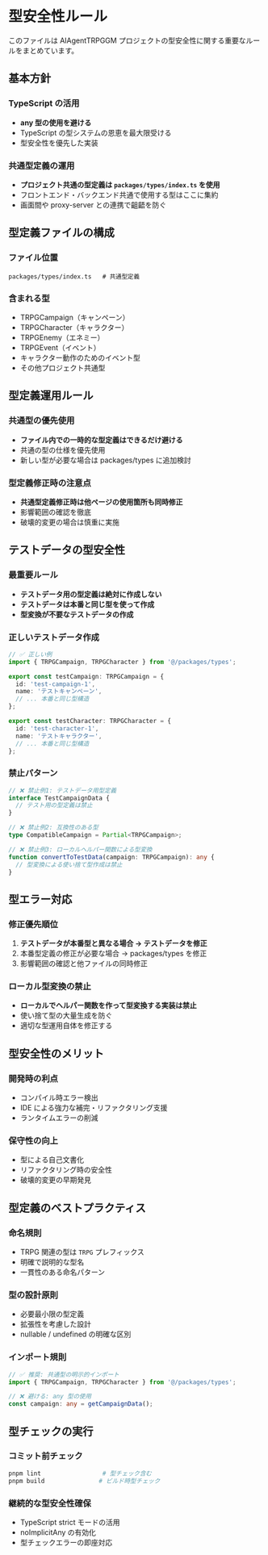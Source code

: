 # 型安全性ルール

このファイルは AIAgentTRPGGM プロジェクトの型安全性に関する重要なルールをまとめています。

## 基本方針

### TypeScript の活用
- **any 型の使用を避ける**
- TypeScript の型システムの恩恵を最大限受ける
- 型安全性を優先した実装

### 共通型定義の運用
- **プロジェクト共通の型定義は `packages/types/index.ts` を使用**
- フロントエンド・バックエンド共通で使用する型はここに集約
- 画面間や proxy-server との連携で齟齬を防ぐ

## 型定義ファイルの構成

### ファイル位置
```
packages/types/index.ts   # 共通型定義
```

### 含まれる型
- TRPGCampaign（キャンペーン）
- TRPGCharacter（キャラクター）
- TRPGEnemy（エネミー）
- TRPGEvent（イベント）
- キャラクター動作のためのイベント型
- その他プロジェクト共通型

## 型定義運用ルール

### 共通型の優先使用
- **ファイル内での一時的な型定義はできるだけ避ける**
- 共通の型の仕様を優先使用
- 新しい型が必要な場合は packages/types に追加検討

### 型定義修正時の注意点
- **共通型定義修正時は他ページの使用箇所も同時修正**
- 影響範囲の確認を徹底
- 破壊的変更の場合は慎重に実施

## テストデータの型安全性

### 最重要ルール
- **テストデータ用の型定義は絶対に作成しない**
- **テストデータは本番と同じ型を使って作成**
- **型変換が不要なテストデータの作成**

### 正しいテストデータ作成
```typescript
// ✅ 正しい例
import { TRPGCampaign, TRPGCharacter } from '@/packages/types';

export const testCampaign: TRPGCampaign = {
  id: 'test-campaign-1',
  name: 'テストキャンペーン',
  // ... 本番と同じ型構造
};

export const testCharacter: TRPGCharacter = {
  id: 'test-character-1',
  name: 'テストキャラクター',
  // ... 本番と同じ型構造
};
```

### 禁止パターン
```typescript
// ❌ 禁止例1: テストデータ用型定義
interface TestCampaignData {
  // テスト用の型定義は禁止
}

// ❌ 禁止例2: 互換性のある型
type CompatibleCampaign = Partial<TRPGCampaign>;

// ❌ 禁止例3: ローカルヘルパー関数による型変換
function convertToTestData(campaign: TRPGCampaign): any {
  // 型変換による使い捨て型作成は禁止
}
```

## 型エラー対応

### 修正優先順位
1. **テストデータが本番型と異なる場合 → テストデータを修正**
2. 本番型定義の修正が必要な場合 → packages/types を修正
3. 影響範囲の確認と他ファイルの同時修正

### ローカル型変換の禁止
- **ローカルでヘルパー関数を作って型変換する実装は禁止**
- 使い捨て型の大量生成を防ぐ
- 適切な型運用自体を修正する

## 型安全性のメリット

### 開発時の利点
- コンパイル時エラー検出
- IDE による強力な補完・リファクタリング支援
- ランタイムエラーの削減

### 保守性の向上
- 型による自己文書化
- リファクタリング時の安全性
- 破壊的変更の早期発見

## 型定義のベストプラクティス

### 命名規則
- TRPG 関連の型は `TRPG` プレフィックス
- 明確で説明的な型名
- 一貫性のある命名パターン

### 型の設計原則
- 必要最小限の型定義
- 拡張性を考慮した設計
- nullable / undefined の明確な区別

### インポート規則
```typescript
// ✅ 推奨: 共通型の明示的インポート
import { TRPGCampaign, TRPGCharacter } from '@/packages/types';

// ❌ 避ける: any 型の使用
const campaign: any = getCampaignData();
```

## 型チェックの実行

### コミット前チェック
```bash
pnpm lint                 # 型チェック含む
pnpm build               # ビルド時型チェック
```

### 継続的な型安全性確保
- TypeScript strict モードの活用
- noImplicitAny の有効化
- 型チェックエラーの即座対応